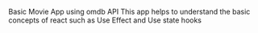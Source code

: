 Basic Movie App using omdb API
This app helps to understand the basic concepts of react such as Use Effect and Use state hooks
